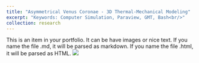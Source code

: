 ```yaml
---
title: "Asymmetrical Venus Coronae - 3D Thermal-Mechanical Modeling"
excerpt: "Keywords: Computer Simulation, Paraview, GMT, Bash<br/>"
collection: research
---
```


This is an item in your portfolio. It can be have images or nice text. If you name the file .md, it will be parsed as markdown. If you name the file .html, it will be parsed as HTML. 
<img src='/images/500x300.png'>

